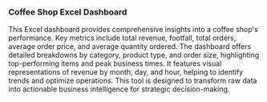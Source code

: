 
### Coffee Shop Excel Dashboard
This Excel dashboard provides comprehensive insights into a coffee shop's performance. 
Key metrics include total revenue, footfall, total orders, average order price, and average quantity ordered. 
The dashboard offers detailed breakdowns by category, product type, and order size, highlighting top-performing items and peak business times. It features visual representations of revenue by month, day, and hour, helping to identify trends and optimize operations. 
This tool is designed to transform raw data into actionable business intelligence for strategic decision-making.
